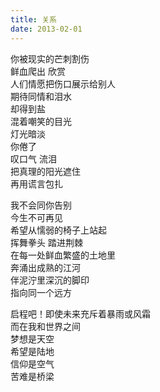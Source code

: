 ```yaml
---
title: 关系
date: 2013-02-01
---
```


你被现实的芒刺割伤  
鲜血爬出 欣赏    
人们情愿把伤口展示给别人    
期待同情和泪水  
却得到盐  
混着嘲笑的目光  
灯光暗淡  
你倦了  
叹口气 流泪  
把真理的阳光遮住  
再用谎言包扎  
  
我不会同你告别  
今生不可再见  
希望从懦弱的椅子上站起  
挥舞拳头 踏进荆棘  
在每一处鲜血繁盛的土地里  
奔涌出成熟的江河  
伴泥泞里深沉的脚印  
指向同一个远方  
  
启程吧！即使未来充斥着暴雨或风霜  
而在我和世界之间  
梦想是天空  
希望是陆地  
信仰是空气  
苦难是桥梁   